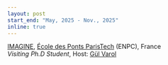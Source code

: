 ```yaml
---
layout: post
start_end: "May, 2025 - Nov., 2025"
inline: true
---
```


[IMAGINE](http://imagine.enpc.fr), [École des Ponts ParisTech](https://ecoledesponts.fr) (ENPC), France\
*Visiting Ph.D Student*, Host: [Gül Varol](https://gulvarol.github.io)

